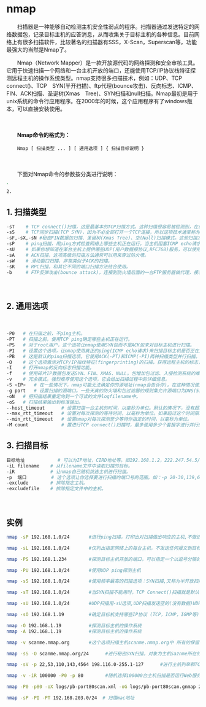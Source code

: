 # nmap

　　扫描器是一种能够自动检测主机安全性弱点的程序。扫描器通过发送特定的网络数据包，记录目标主机的应答消息，从而收集关于目标主机的各种信息。目前网络上有很多扫描软件，比较著名的扫描器有SSS，X-Scan，Superscan等，功能最强大的当然是Nmap了。

　　Nmap（Network Mapper）是一款开放源代码的网络探测和安全审核工具。它用于快速扫描一个网络和一台主机开放的端口，还能使用TCP/IP协议栈特征探测远程主机的操作系统类型。nmap支持很多扫描技术，例如：UDP、TCP　connect()、TCP　SYN(半开扫描)、ftp代理(bounce攻击)、反向标志、ICMP、FIN、ACK扫描、圣诞树(Xmas　Tree)、SYN扫描和null扫描。Nmap最初是用于unix系统的命令行应用程序。在2000年的时候，这个应用程序有了windows版本，可以直接安装使用。

　　‍

　　**Nmap命令的格式为：**

　　​`Nmap [ 扫描类型 ... ] [ 通用选项 ] { 扫描目标说明 }`​

　　‍

　　下面对Nmap命令的参数按分类进行说明：

```bash
`
2. 
```

## 1. 扫描类型

```bash
-sT	   # TCP connect()扫描，这是最基本的TCP扫描方式。这种扫描很容易被检测到，在目标主机的日志中会记录大批的连接请求以及错误信息。
-sS	   # TCP同步扫描(TCP SYN)，因为不必全部打开一个TCP连接，所以这项技术通常称为半开扫描(half-open)。这项技术最大的好处是，很少有系统能够把这记入系统日志。不过，你需要root权限来定制SYN数据包。
-sF,-sX,-sN	#秘密FIN数据包扫描、圣诞树(Xmas Tree)、空(Null)扫描模式。这些扫描方式的理论依据是：关闭的端口需要对你的探测包回应RST包，而打开的端口必需忽略有问题的包(参考RFC 793第64页)。
-sP	   # ping扫描，用ping方式检查网络上哪些主机正在运行。当主机阻塞ICMP echo请求包是ping扫描是无效的。nmap在任何情况下都会进行ping扫描，只有目标主机处于运行状态，才会进行后续的扫描。
-sU	   # 如果你想知道在某台主机上提供哪些UDP(用户数据报协议,RFC768)服务，可以使用此选项。
-sA	   # ACK扫描，这项高级的扫描方法通常可以用来穿过防火墙。
-sW	   # 滑动窗口扫描，非常类似于ACK的扫描。
-sR	   # RPC扫描，和其它不同的端口扫描方法结合使用。
-b	   # FTP反弹攻击(bounce attack)，连接到防火墙后面的一台FTP服务器做代理，接着进行端口扫描。
```

　　‍

## 2. 通用选项

　　‍

```bash
-P0	  # 在扫描之前，不ping主机。
-PT	  # 扫描之前，使用TCP ping确定哪些主机正在运行。
-PS	  # 对于root用户，这个选项让nmap使用SYN包而不是ACK包来对目标主机进行扫描。
-PI	  # 设置这个选项，让nmap使用真正的ping(ICMP echo请求)来扫描目标主机是否正在运行。
-PB	  # 这是默认的ping扫描选项。它使用ACK(-PT)和ICMP(-PI)两种扫描类型并行扫描。如果防火墙能够过滤其中一种包，使用这种方法，你就能够穿过防火墙。
-O	  # 这个选项激活对TCP/IP指纹特征(fingerprinting)的扫描，获得远程主机的标志，也就是操作系统类型。
-I	  # 打开nmap的反向标志扫描功能。
-f	  # 使用碎片IP数据包发送SYN、FIN、XMAS、NULL。包增加包过滤、入侵检测系统的难度，使其无法知道你的企图。
-v	  # 冗余模式。强烈推荐使用这个选项，它会给出扫描过程中的详细信息。
-S <IP>	  # 在一些情况下，nmap可能无法确定你的源地址(nmap会告诉你)。在这种情况使用这个选项给出你的IP地址。
-g port	  # 设置扫描的源端口。一些天真的防火墙和包过滤器的规则集允许源端口为DNS(53)或者FTP-DATA(20)的包通过和实现连接。显然，如果攻击者把源端口修改为20或者53，就可以摧毁防火墙的防护。
-oN	  # 把扫描结果重定向到一个可读的文件logfilename中。
-oS	  # 扫描结果输出到标准输出。
--host_timeout	    # 设置扫描一台主机的时间，以毫秒为单位。默认的情况下，没有超时限制。
--max_rtt_timeout	# 设置对每次探测的等待时间，以毫秒为单位。如果超过这个时间限制就重传或者超时。默认值是大约9000毫秒。
--min_rtt_timeout	# 设置nmap对每次探测至少等待你指定的时间，以毫秒为单位。
-M count	        # 置进行TCP connect()扫描时，最多使用多少个套接字进行并行的扫描。
```

## 3. 扫描目标

```bash
目标地址	        # 可以为IP地址，CIRD地址等。如192.168.1.2，222.247.54.5/24
-iL filename	# 从filename文件中读取扫描的目标。
-iR	            # 让nmap自己随机挑选主机进行扫描。
-p	端口         # 这个选项让你选择要进行扫描的端口号的范围。如：-p 20-30,139,60000。
-exclude	    # 排除指定主机。
-excludefile	# 排除指定文件中的主机。
```

　　‍

## 实例

```bash
nmap -sP 192.168.1.0/24       #进行ping扫描，打印出对扫描做出响应的主机,不做进一步测试(如端口扫描或者操作系统探测)

nmap -sL 192.168.1.0/24       #仅列出指定网络上的每台主机，不发送任何报文到目标主机

nmap -PS 192.168.1.234		  #探测目标主机开放的端口，可以指定一个以逗号分隔的端口列表(如-PS22，23，25，80)

nmap -PU 192.168.1.0/24		  #使用UDP ping探测主机

nmap -sS 192.168.1.0/24		  #使用频率最高的扫描选项：SYN扫描,又称为半开放扫描，它不打开一个完全的TCP连接，执行得很快

nmap -sT 192.168.1.0/24		  #当SYN扫描不能用时，TCP Connect()扫描就是默认的TCP扫描

nmap -sU 192.168.1.0/24		  #UDP扫描用-sU选项,UDP扫描发送空的(没有数据)UDP报头到每个目标端口

nmap -sO 192.168.1.19	      #确定目标机支持哪些IP协议 (TCP，ICMP，IGMP等)

nmap -O 192.168.1.19		  #探测目标主机的操作系统
nmap -A 192.168.1.19		  #探测目标主机的操作系统

nmap -v scanme.nmap.org		  #这个选项扫描主机scanme.nmap.org中 所有的保留TCP端口。选项-v启用细节模式。

nmap -sS -O scanme.nmap.org/24  	#进行秘密SYN扫描，对象为主机Saznme所在的“C类”网段 的255台主机。同时尝试确定每台工作主机的操作系统类型。因为进行SYN扫描 和操作系统检测，这个扫描需要有根权限。

nmap -sV -p 22,53,110,143,4564 198.116.0-255.1-127      #进行主机列举和TCP扫描，对象为B类188.116网段中255个8位子网。这 个测试用于确定系统是否运行了sshd、DNS、imapd或4564端口。如果这些端口 打开，将使用版本检测来确定哪种应用在运行。

nmap -v -iR 100000 -P0 -p 80		#随机选择100000台主机扫描是否运行Web服务器(80端口)。由起始阶段 发送探测报文来确定主机是否工作非常浪费时间，而且只需探测主机的一个端口，因 此使用-P0禁止对主机列表。

nmap -P0 -p80 -oX logs/pb-port80scan.xml -oG logs/pb-port80scan.gnmap 216.163.128.20/20		#扫描4096个IP地址，查找Web服务器(不ping)，将结果以Grep和XML格式保存。

nmap -sP -PI -PT 192.168.203.0/24  # 扫描mac地址
```
